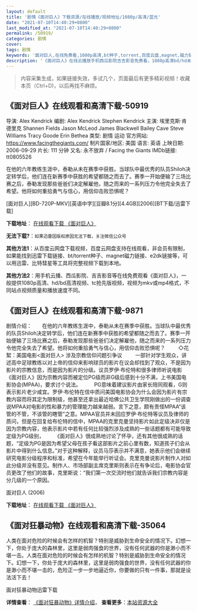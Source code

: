 ```yaml
---
layout: default
title: '剧情《面对巨人》下载资源/在线播放/视频地址/1080p/高清/蓝光'
date: "2021-07-10T14:40:29+0800"
last_modified_at: "2021-07-10T14:40:29+0800"
permalink: /50919/
categories: 剧情
cover:
tags: 剧情
keywords: '面对巨人,在线免费看,1080p高清,bt种子,torrent,百度云盘,magnet,磁力链,迅雷下载资源'
description: '《面对巨人》在线云播放手机西瓜影院吉吉影音免费看，1080p高清bd/hd未删减完整版和tc抢先枪版，mkv/mp4格式，附带bt/torrent种子、magnet/磁力链、百度云盘、网盘资源迅雷下载链接'
---
```


>内容采集生成，如果链接失效，多试几个，页面最后有更多精彩视频！收藏本页（Ctrl+D)，以后再找不麻烦。


## 《面对巨人》在线观看和高清下载-50919

导演: Alex Kendrick 编剧: Alex Kendrick Stephen Kendrick 主演: 埃里克斯·肯德里克 Shannen Fields Jason McLeod James Blackwell Bailey Cave Steve Williams Tracy Goode Erin Bethea 类型: 剧情 运动 官方网站: https://www.facingthegiants.com/ 制片国家/地区: 美国 语言: 英语 上映日期: 2006-09-29 片长: 111 分钟 又名: 永不放弃 / Facing the Giants IMDb链接: tt0805526

在他的六年教练生涯中，泰勒从未在赛季中获胜。当球队中最优秀的队员Shiloh决定转学后，他们连在新赛季中获胜的希望都随之而去了。赛季一开始便输了三场比赛之后，泰勒发现那些爸爸们决定解雇他，随之而来的一系列压力令他完全失去了希望。他将如何重拾勇气与信心，用信仰击败恐惧呢？


[面对巨人][BD-720P-MKV][英语中字][豆瓣8.1分][4.4GB][2006][BT下载/迅雷下载]

**下载地址**： [在线观看下载 《面对巨人》](https://www.btdx8.com/torrent/facing_the_giants_2006.html) 


**无法下载?**：`如果迅雷因版权原因无法下载，关注微信公众号 `

**其他方法1**：从百度云网盘下载视频，百度云网盘支持在线观看，非会员有限制，如果能找到迅雷下载链接、bt/torrent种子、magnet磁力链接、e2dk链接等，可以用迅雷、比特彗星等工具将完整视频下载到本地。

**其他方法2**：用手机云播、西瓜影院、吉吉影音等在线免费观看《面对巨人》，一般提供1080p高清、hd/bd高清视频、tc抢先版视频，视频为mkv或mp4格式，不同站点视频质量和播放速度不同。


## 《面对巨人》在线观看和高清下载-9871

剧情介绍：　　在他的六年教练生涯中，泰勒从未在赛季中获胜。当球队中最优秀的队员Shiloh决定转学后，他们连在新赛季中获胜的希望都随之而去了。赛季一开始便输了三场比赛之后，泰勒发现那些爸爸们决定解雇他，随之而来的一系列压力令他完全失去了希望。他将如何重拾勇气与信心，用信仰击败恐惧呢？  　　◇花絮：美国电影<面对巨人> 涉及宗教信仰问题引争议  　　一部针对学生观众，讲述高中足球教练以对上帝的信仰来影响球员的影片在议会却找到了观众，不是因为影片的宗教信息，而是因为影片的分级。议员罗伊·布伦特和很多律师听说电影《面对巨人》因为宗教内容而被定位PG级而非G级后感到十分不满，上书美国电影协会(MPAA)，要求讨个说法。  　　PG意味着建议影片由家长陪同观看，G则表示影片老少咸宜。罗伊·布伦特在信中质问美国电影协会为什么会因为影片有宗教内容而将其定为限制级，他甚至还拿出最近哈佛公共卫生学院刚做出的一份调查说MPAA对电影的性和暴力的管理能力越来越弱。言下之意，颇有责怪MPAA“该管的不管，不该管的瞎管”之意。MPAA官员并未回应罗伊·布伦特等议员及律师的质问，但是在回复给布伦特的信中，MPAA的克里克曼坚持影片如此定级决非仅是因为宗教内容，他表示影片中若有任何比较强烈涉及成熟的一些话题都有可能导致定级为PG级别，  　　《面对巨人》很成熟地讨论了怀孕，还有其他很成熟的话题，“定级为PG是因为希望父母在孩子看这部影片之前心里有数，知道孩子们会从影片中得到什么信息。”对于这种解释，议员马莎表示并不满意，她表示他们会继续研究电影分级程序和标准，希望在今年能举行听证会。克里克曼说影片制作人对如此分级并没有意见。制作人、市场部副主席克里斯则表示在有争论后，电影协会官员更改了他们的故事，克里斯说：“我们第一次交流时他们就告诉我们宗教内容是分几级的一个原因。


面对巨人 (2006)

**下载地址**： [在线观看下载 《面对巨人》](https://www.btbtdy.me/btdy/dy8924.html) 


## 《面对狂暴动物》在线观看和高清下载-35064

人类在面对危险的时候会有怎样的机智？特别是威胁到生命安全的情况下。幻想一下，你处于庞大的森林里，这里是弱肉强食的世界，没有任何武器的你是渺小而不堪一击。人类在面对危险的时候会有怎样的机智？特别是威胁到生命安全的情况下。幻想一下，你处于庞大的森林里，这里是弱肉强食的世界，没有任何武器的你是渺小而不堪一击的，危险正一步一步地逼近你，你要做的只有一件事，那就是设法活下去！


面对狂暴动物迅雷下载

**详情查看**： [《面对狂暴动物》详情介绍](/movie/35064/)， **查看更多**：[本站资源大全](/movie/t/all/)


